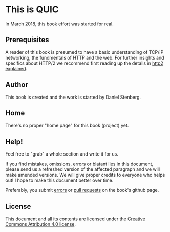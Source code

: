 # This is QUIC

In March 2018, this book effort was started for real.

## Prerequisites

A reader of this book is presumed to have a basic understanding of TCP/IP
networking, the fundmentals of HTTP and the web. For further insights and
specifics about HTTP/2 we recommend first reading up the details in [http2
explained](https://daniel.haxx.se/http2/).

## Author

This book is created and the work is started by Daniel Stenberg.

## Home

There's no proper "home page" for this book (project) yet.

## Help!

Feel free to "grab" a whole section and write it for us.

If you find mistakes, omissions, errors or blatant lies in this document,
please send us a refreshed version of the affected paragraph and we will make
amended versions. We will give proper credits to everyone who helps out! I
hope to make this document better over time.

Preferably, you submit [errors](https://github.com/bagder/this-is-quic/issues)
or [pull requests](https://github.com/bagder/this-is-quic/pulls) on the book's
github page.

## License

This document and all its contents are licensed under the [Creative Commons
Attribution 4.0 license](http://creativecommons.org/licenses/by/4.0/).
